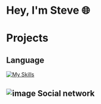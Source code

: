 # Hey, I'm Steve 🌐
# Projects
## Language
[![My Skills](https://skillicons.dev/icons?i=c)](https://skillicons.dev)
## ![image](https://github.com/user-attachments/assets/68c7d4b8-0be4-4fd8-9058-c5bcda6c4e11) Social network 


